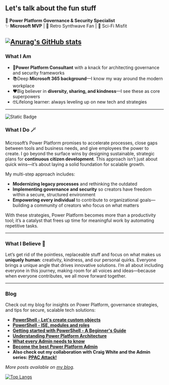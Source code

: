 ## Let's talk about the fun stuff

🚀 **Power Platform Governance & Security Specialist**  
✨ **Microsoft MVP** | 🌌 Retro Synthwave Fan | 👾 Sci-Fi Misfit  

[![Anurag's GitHub stats](https://github-readme-stats.vercel.app/api?username=MichaelRoth42&show_icons=true&theme=ocean_dark)](https://github.com/anuraghazra/github-readme-stats)
---

### What I Am
- 🚀**Power Platform Consultant** with a knack for architecting governance and security frameworks  
- 📚Deep **Microsoft 365 background**—I know my way around the modern workplace  
- ❤️Big believer in **diversity, sharing, and kindness**—I see these as core superpowers  
- 🤓Lifelong learner: always leveling up on new tech and strategies  

---

![Static Badge](https://img.shields.io/badge/blsky-MichaelRoth42-blue?link=https%3A%2F%2Fbsky.app%2Fprofile%2Fmichael42.bsky.social)

### What I Do 🪄
Microsoft’s Power Platform promises to accelerate processes, close gaps between tools and business needs, and give employees the power to create. I go beyond the surface wins by designing sustainable, strategic plans for **continuous citizen development**. This approach isn’t just about quick wins—it’s about laying a solid foundation for scalable growth.  

My multi-step approach includes:  
- **Modernizing legacy processes** and rethinking the outdated  
- **Implementing governance and security** so creators have freedom within a secure, structured environment  
- **Empowering every individual** to contribute to organizational goals—building a community of creators who focus on what matters  

With these strategies, Power Platform becomes more than a productivity tool; it’s a catalyst that frees up time for meaningful work by automating repetitive tasks.

---

### What I Believe 🌈
Let’s get rid of the pointless, replaceable stuff and focus on what makes us **uniquely human**: creativity, kindness, and our personal quirks. Everyone brings a unique angle that drives innovative solutions. I’m all about including everyone in this journey, making room for all voices and ideas—because when everyone contributes, we all move forward together.

---

### Blog
Check out my blog for insights on Power Platform, governance strategies, and tips for secure, scalable tech solutions:

- **[PowerShell - Let's create custom objects](https://www.michaelroth42.com/post/2024-05-01-lets-create-custom-objects/)**
- **[PowerShell - ISE, modules and roles](https://www.michaelroth42.com/post/2024-04-16-ise-modules-and-roles-copy/)**
- **[Getting started with PowerShell - A Beginner's Guide](https://www.michaelroth42.com/post/2024-04-10-getting-started-with-powershell/)**
- **[Understanding Power Platform Architecture](https://www.michaelroth42.com/post/2024-04-02-understanding-power-platform-architecture-copy/)**
- **[What every Admin needs to know](https://www.michaelroth42.com/post/2024-03-19-what-every-admin-needs-to-know/)**
- **[Become the best Power Platform Admin](https://www.michaelroth42.com/post/2023-09-07-become-the-best-power-platform-admin/)**
- **Also check out my collaboration with Craig White and the Admin series: [PPAC Attack!](https://platformsofpower.net/ppac-attack/)**

*More posts available on [my blog](https://www.michaelroth42.com/).*


[![Top Langs](https://github-readme-stats.vercel.app/api/top-langs/?username=MichaelRoth42&layout=compact)](https://github.com/anuraghazra/github-readme-stats)
